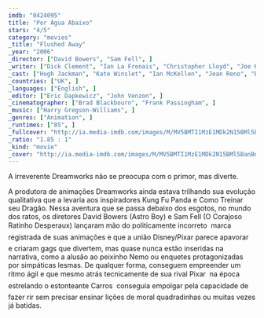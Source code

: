 ```yaml
---
imdb: "0424095"
title: "Por Água Abaixo"
stars: "4/5"
category: "movies"
_title: "Flushed Away"
_year: "2006"
_director: ["David Bowers", "Sam Fell", ]
_writer: ["Dick Clement", "Ian La Frenais", "Christopher Lloyd", "Joe Keenan", "William Davies", "Sam Fell", "Peter Lord", "Dick Clement", "Ian La Frenais", ]
_cast: ["Hugh Jackman", "Kate Winslet", "Ian McKellen", "Jean Reno", "Bill Nighy", "Andy Serkis", "Shane Richie", "Kathy Burke", "David Suchet", ]
_countries: ["UK", ]
_languages: ["English", ]
_editor: ["Eric Dapkewicz", "John Venzon", ]
_cinematographer: ["Brad Blackbourn", "Frank Passingham", ]
_music: ["Harry Gregson-Williams", ]
_genres: ["Animation", ]
_runtimes: ["85", ]
_fullcover: "http://ia.media-imdb.com/images/M/MV5BMTI1MzE1MDk2N15BMl5BanBnXkFtZTYwMjEwMzI3.jpg"
_ratio: "1.85 : 1"
_kind: "movie"
_cover: "http://ia.media-imdb.com/images/M/MV5BMTI1MzE1MDk2N15BMl5BanBnXkFtZTYwMjEwMzI3._V1._SX95_SY140_.jpg"
---
```



A irreverente Dreamworks não se preocupa com o primor, mas diverte.

A produtora de animações Dreamworks ainda estava trilhando sua evolução qualitativa que a levaria aos inspiradores Kung Fu Panda e Como Treinar seu Dragão. Nessa aventura que se passa debaixo dos esgotos, no mundo dos ratos, os diretores David Bowers (Astro Boy) e Sam Fell (O Corajoso Ratinho Desperaux) lançaram mão do politicamente incorreto  marca registrada de suas animações e que a união Disney/Pixar parece apavorar  e criaram gags que divertem, mas quase nunca estão inseridas na narrativa, como a alusão ao peixinho Nemo ou enquetes protagonizadas por simpáticas lesmas. De qualquer forma, conseguem empreender um ritmo ágil e que mesmo atrás tecnicamente de sua rival Pixar  na época estrelando o estonteante Carros  conseguia empolgar pela capacidade de fazer rir sem precisar ensinar lições de moral quadradinhas ou muitas vezes já batidas.

